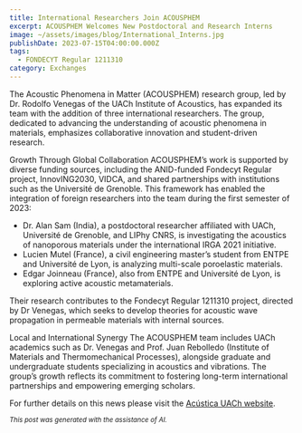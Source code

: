```yaml
---
title: International Researchers Join ACOUSPHEM
excerpt: ACOUSPHEM Welcomes New Postdoctoral and Research Interns
image: ~/assets/images/blog/International_Interns.jpg
publishDate: 2023-07-15T04:00:00.000Z
tags:
  - FONDECYT Regular 1211310
category: Exchanges
---
```


The Acoustic Phenomena in Matter (ACOUSPHEM) research group, led by Dr. Rodolfo Venegas of the UACh Institute of Acoustics, has expanded its team with the addition of three international researchers. The group, dedicated to advancing the understanding of acoustic phenomena in materials, emphasizes collaborative innovation and student-driven research.

Growth Through Global Collaboration
ACOUSPHEM’s work is supported by diverse funding sources, including the ANID-funded Fondecyt Regular project, InnovING2030, VIDCA, and shared partnerships with institutions such as the Université de Grenoble. This framework has enabled the integration of foreign researchers into the team during the first semester of 2023:

* Dr. Alan Sam (India), a postdoctoral researcher affiliated with UACh, Université de Grenoble, and LIPhy CNRS, is investigating the acoustics of nanoporous materials under the international IRGA 2021 initiative.
* Lucien Mutel (France), a civil engineering master’s student from ENTPE and Université de Lyon, is analyzing multi-scale poroelastic materials.
* Edgar Joinneau (France), also from ENTPE and Université de Lyon, is exploring active acoustic metamaterials.

Their research contributes to the Fondecyt Regular 1211310 project, directed by Dr Venegas, which seeks to develop theories for acoustic wave propagation in permeable materials with internal sources.

Local and International Synergy
The ACOUSPHEM team includes UACh academics such as Dr. Venegas and Prof. Juan Rebolledo (Institute of Materials and Thermomechanical Processes), alongside graduate and undergraduate students specializing in acoustics and vibrations. The group’s growth reflects its commitment to fostering long-term international partnerships and empowering emerging scholars.

For further details on this news please visit the [Acústica UACh website](https://www.acusticauach.cl?p=15825).

<p><small><i>This post was generated with the assistance of AI.</i></small></p>
